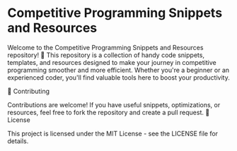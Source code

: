 # Competitive Programming Snippets and Resources

Welcome to the Competitive Programming Snippets and Resources repository! 🚀 This repository is a collection of handy code snippets, templates, and resources designed to make your journey in competitive programming smoother and more efficient. Whether you're a beginner or an experienced coder, you'll find valuable tools here to boost your productivity.

🤝 Contributing

Contributions are welcome! If you have useful snippets, optimizations, or resources, feel free to fork the repository and create a pull request.
📜 License

This project is licensed under the MIT License - see the LICENSE file for details.

